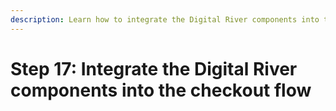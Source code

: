 ```yaml
---
description: Learn how to integrate the Digital River components into the checkout flow.
---
```


# Step 17: Integrate the Digital River components into the checkout flow

\
&#x20;&#x20;

